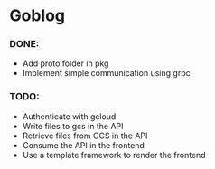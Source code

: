 # Goblog

### DONE:
* Add proto folder in pkg
* Implement simple communication using grpc

### TODO:
* Authenticate with gcloud
* Write files to gcs in the API
* Retrieve files from GCS in the API
* Consume the API in the frontend
* Use a template framework to render the frontend
